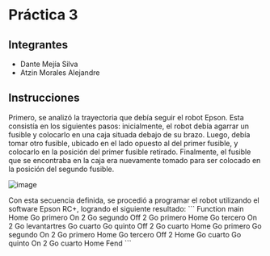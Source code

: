 # Práctica 3
## Integrantes
- Dante Mejía Silva
- Atzin Morales Alejandre



## Instrucciones

Primero, se analizó la trayectoria que debía seguir el robot Epson. Esta consistía en los siguientes pasos: inicialmente, el robot debía agarrar un fusible y colocarlo en una caja situada debajo de su brazo. Luego, debía tomar otro fusible, ubicado en el lado opuesto al del primer fusible, y colocarlo en la posición del primer fusible retirado. Finalmente, el fusible que se encontraba en la caja era nuevamente tomado para ser colocado en la posición del segundo fusible. 
<p align="middle"> 

 ![image](https://github.com/user-attachments/assets/11094b5b-daa7-4c24-b06b-29ccf2af4642) 
</p>
Con esta secuencia definida, se procedió a programar el robot utilizando el software Epson RC+, logrando el siguiente resultado:
```
Function main
Home
Go primero
On 2
Go segundo
Off 2
Go primero
Home
Go tercero
On 2
Go levantartres
Go cuarto
Go quinto
Off 2
Go cuarto
Home
Go primero
Go segundo
On 2
Go primero
Home
Go tercero
Off 2
Home
Go cuarto
Go quinto
On 2
Go cuarto
Home
Fend
```


